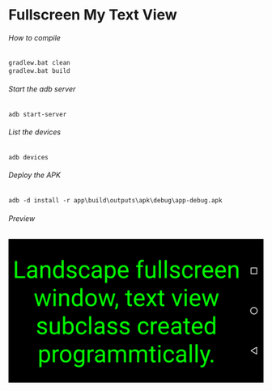 Fullscreen My Text View
=======================

###### How to compile

```
gradlew.bat clean
gradlew.bat build
```

###### Start the adb server

```
adb start-server
```

###### List the devices

```
adb devices
```

###### Deploy the APK

```
adb -d install -r app\build\outputs\apk\debug\app-debug.apk
```
###### Preview
![fullscreenMyTextView][fullscreenMyTextView-image]

[//]: # "Image declaration"

[fullscreenMyTextView-image]: ./preview/fullscreenMyTextView.png "Fullscreen My Text View"
